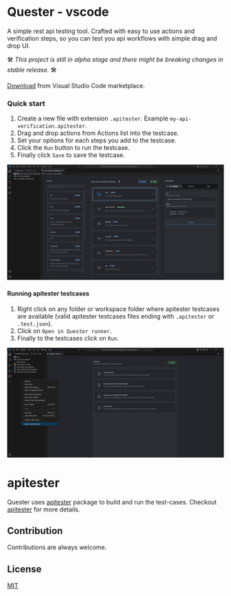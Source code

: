 # Quester - vscode

A simple rest api testing tool. Crafted with easy to use actions and verification steps, so you can test you api workflows with simple drag and drop UI.

🛠️ _This project is still in alpha stage and there might be breaking changes in stable release._ 🛠️

[Download](https://marketplace.visualstudio.com/items?itemName=9paradox.quester-vscode) from Visual Studio Code marketplace.

### Quick start

1. Create a new file with extension `.apitester`. Example `my-api-verification.apitester`.
2. Drag and drop actions from Actions list into the testcase.
3. Set your options for each steps you add to the testcase.
4. Click the `Run` button to run the testcase.
5. Finally click `Save` to save the testcase.

![Quester vscode extension](./assets/quester-vscode-screenshot.png)

#### Running apitester testcases

1. Right click on any folder or workspace folder where apitester testcases are available (valid apitester testcases files ending with `.apitester` or `.test.json`).
2. Click on `Open in Quester runner`.
3. Finally to the testcases click on `Run`.

![Quester vscode extension](./assets/apitester-runner-screenshot.png)

# apitester

Quester uses [apitester](https://github.com/9paradox/apitester) package to build and run the test-cases. Checkout [apitester](https://github.com/9paradox/apitester) for more details.

## Contribution

Contributions are always welcome.

## License

[MIT](https://choosealicense.com/licenses/mit/)
